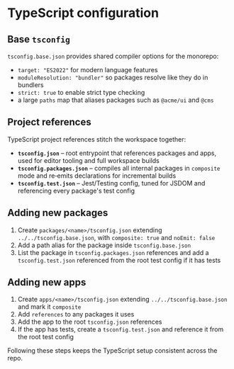 # TypeScript configuration

## Base `tsconfig`

`tsconfig.base.json` provides shared compiler options for the monorepo:

- `target: "ES2022"` for modern language features
- `moduleResolution: "bundler"` so packages resolve like they do in bundlers
- `strict: true` to enable strict type checking
- a large `paths` map that aliases packages such as `@acme/ui` and `@cms`

## Project references

TypeScript project references stitch the workspace together:

- **`tsconfig.json`** – root entrypoint that references packages and apps, used for editor tooling and full workspace builds
- **`tsconfig.packages.json`** – compiles all internal packages in `composite` mode and re‑emits declarations for incremental builds
- **`tsconfig.test.json`** – Jest/Testing config, tuned for JSDOM and referencing every package's test config

## Adding new packages

1. Create `packages/<name>/tsconfig.json` extending `../../tsconfig.base.json`, with `composite: true` and `noEmit: false`
2. Add a path alias for the package inside `tsconfig.base.json`
3. List the package in `tsconfig.packages.json` references and add a `tsconfig.test.json` referenced from the root test config if it has tests

## Adding new apps

1. Create `apps/<name>/tsconfig.json` extending `../../tsconfig.base.json` and mark it `composite`
2. Add `references` to any packages it uses
3. Add the app to the root `tsconfig.json` references
4. If the app has tests, create a `tsconfig.test.json` and reference it from the root test config

Following these steps keeps the TypeScript setup consistent across the repo.
